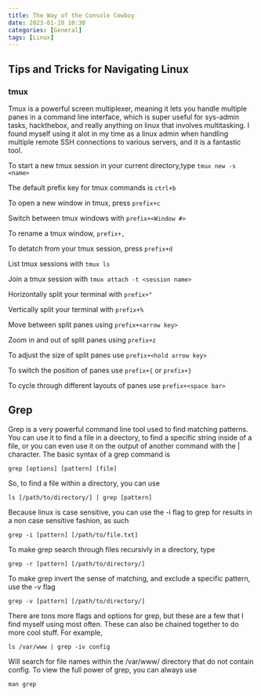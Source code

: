 ```yaml
---
title: The Way of the Console Cowboy
date: 2023-01-10 10:30
categories: [General]
tags: [Linux]
--- 
```


## Tips and Tricks for Navigating Linux

### tmux

Tmux is a powerful screen multiplexer, meaning it lets you handle multiple panes in a command line interface, which is super useful for sys-admin tasks, hackthebox, and really anything on linux that involves multitasking. I found myself using it alot in my time as a linux admin when handling multiple remote SSH connections to various servers, and it is a fantastic tool.

To start a new tmux session in your current directory,type
 `tmux new -s <name>`

The default prefix key for tmux commands is `ctrl+b`

To open a new window in tmux, press `prefix+c`

Switch between tmux windows with `prefix+<Window #>`

To rename a tmux window, `prefix+,`

To detatch from your tmux session, press `prefix+d`

List tmux sessions with `tmux ls`

Join a tmux session with `tmux attach -t <session name>`

Horizontally split your terminal with `prefix+"`

Vertically split your terminal with `prefix+%`

Move between split panes using `prefix+<arrow key>`

Zoom in and out of split panes using `prefix+z`

To adjust the size of split panes use `prefix+<hold arrow key>`

To switch the position of panes use `prefix+{` or `prefix+}`

To cycle through different layouts of panes use `prefix+<space bar>`

## Grep

Grep is a very powerful command line tool used to find matching patterns. You can use it to find a file in a directory, to find a specific string inside of a file, or you can even use it on the output of another command with the | character. The basic syntax of a grep command is 

`grep [options] [pattern] [file]`

So, to find a file within a directory, you can use

`ls [/path/to/directory/] | grep [pattern]`

Because linux is case sensitive, you can use the -i flag to grep for results in a non case sensitive fashion, as such

`grep -i [pattern] [/path/to/file.txt]`

To make grep search through files recursivly in a directory, type 

`grep -r [pattern] [/path/to/directory/]`

To make grep invert the sense of matching, and exclude a specific pattern, use the -v flag

`grep -v [pattern] [/path/to/directory/]`

There are tons more flags and options for grep, but these are a few that I find myself using most often. These can also be chained together to do more cool stuff. For example,

`ls /var/www | grep -iv config` 

Will search for file names within the /var/www/ directory that do not contain config. To view the full power of grep, you can always use

`man grep`